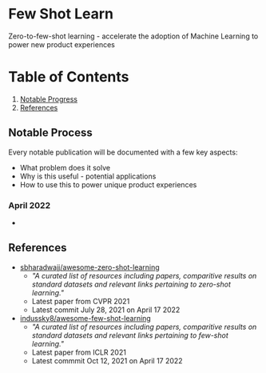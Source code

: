 # Few Shot Learn
Zero-to-few-shot learning - accelerate the adoption of Machine Learning to power new product experiences

# Table of Contents
1. [Notable Progress](#notable-process)
2. [References](#references)


## Notable Process

Every notable publication will be documented with a few key aspects: 
- What problem does it solve
- Why is this useful - potential applications
- How to use this to power unique product experiences

### April 2022
- 

## References
- [sbharadwajj/awesome-zero-shot-learning](https://github.com/sbharadwajj/awesome-zero-shot-learning)
    - *"A curated list of resources including papers, comparitive results on standard datasets and relevant links pertaining to zero-shot learning."*
    - Latest paper from CVPR 2021
    - Latest commit  July 28, 2021 on April 17 2022
- [indussky8/awesome-few-shot-learning](https://github.com/indussky8/awesome-few-shot-learning)
    - *"A curated list of resources including papers, comparitive results on standard datasets and relevant links pertaining to few-shot learning."*
    - Latest paper from ICLR 2021
    - Latest commmit Oct 12, 2021 on April 17 2022
